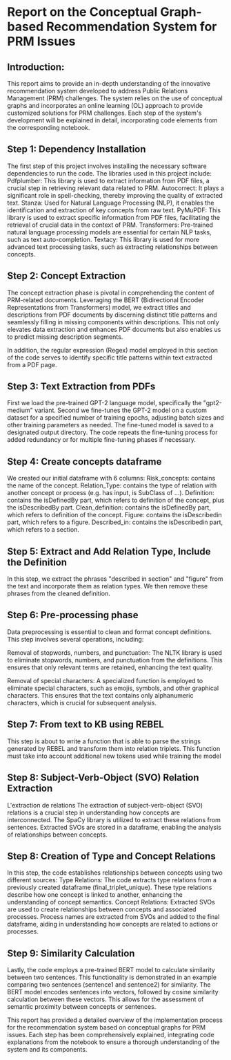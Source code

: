 # Report on the Conceptual Graph-based Recommendation System for PRM Issues

## Introduction:
This report aims to provide an in-depth understanding of the innovative recommendation system developed to address Public Relations Management (PRM) challenges. The system relies on the use of conceptual graphs and incorporates an online learning (OL) approach to provide customized solutions for PRM challenges. Each step of the system's development will be explained in detail, incorporating code elements from the corresponding notebook.

## Step 1: Dependency Installation
The first step of this project involves installing the necessary software dependencies to run the code. The libraries used in this project include:
Pdfplumber: This library is used to extract information from PDF files, a crucial step in retrieving relevant data related to PRM.
Autocorrect: It plays a significant role in spell-checking, thereby improving the quality of extracted text.
Stanza: Used for Natural Language Processing (NLP), it enables the identification and extraction of key concepts from raw text.
PyMuPDF: This library is used to extract specific information from PDF files, facilitating the retrieval of crucial data in the context of PRM.
Transformers: Pre-trained natural language processing models are essential for certain NLP tasks, such as text auto-completion.
Textacy: This library is used for more advanced text processing tasks, such as extracting relationships between concepts.

## Step 2: Concept Extraction
The concept extraction phase is pivotal in comprehending the content of PRM-related documents.
Leveraging the BERT (Bidirectional Encoder Representations from Transformers) model, we extract titles and descriptions from PDF documents by discerning distinct title patterns and seamlessly filling in missing components within descriptions. This not only elevates data extraction and enhances PDF documents but also enables us to predict missing description segments.

In addition, the regular expression (Regex) model employed in this section of the code serves to identify specific title patterns within text extracted from a PDF page.

## Step 3: Text Extraction from PDFs
First we load the pre-trained GPT-2 language model, specifically the "gpt2-medium" variant.
Second we fine-tunes the GPT-2 model on a custom dataset for a specified number of training epochs, adjusting batch sizes and other training parameters as needed.
The fine-tuned model is saved to a designated output directory.
The code repeats the fine-tuning process for added redundancy or for multiple fine-tuning phases if necessary.

## Step 4: Create concepts dataframe
We created our initial dataframe with 6 columns:
Risk_concepts: contains the name of the concept.
Relation_Type: contains the type of relation with another concept or process (e.g. has input, is SubClass of ...).
Definition: contains the isDefinedBy part, which refers to definition of the concept, plus the isDescribedBy part.
Clean_definition: contains the isDefinedBy part, which refers to definition of the concept.
Figure: contains the isDescribedin part, which refers to a figure.
Described_in: contains the isDescribedin part, which refers to a section.
	
## Step 5: Extract and Add Relation Type, Include the Definition
In this step, we extract the phrases "described in section" and "figure" from the text and incorporate them as relation types. We then remove these phrases from the cleaned definition.

## Step 6: Pre-processing phase
Data preprocessing is essential to clean and format concept definitions. This step involves several operations, including:

Removal of stopwords, numbers, and punctuation: The NLTK library is used to eliminate stopwords, numbers, and punctuation from the definitions. This ensures that only relevant terms are retained, enhancing the text quality.

Removal of special characters: A specialized function is employed to eliminate special characters, such as emojis, symbols, and other graphical characters. This ensures that the text contains only alphanumeric characters, which is crucial for subsequent analysis.

## Step 7: From text to KB using  REBEL
This step is about  to write a function that is able to parse the strings generated by REBEL and transform them into relation triplets. This function must take into account additional new tokens used while training the model

## Step 8: Subject-Verb-Object (SVO) Relation Extraction
L'extraction de relations The extraction of subject-verb-object (SVO) relations is a crucial step in understanding how concepts are interconnected. The SpaCy library is utilized to extract these relations from sentences. Extracted SVOs are stored in a dataframe, enabling the analysis of relationships between concepts.

## Step 8: Creation of Type and Concept Relations
In this step, the code establishes relationships between concepts using two different sources:
Type Relations: The code extracts type relations from a previously created dataframe (final_triplet_unique). These type relations describe how one concept is linked to another, enhancing the understanding of concept semantics.
Concept Relations: Extracted SVOs are used to create relationships between concepts and associated processes. Process names are extracted from SVOs and added to the final dataframe, aiding in understanding how concepts are related to actions or processes.
## Step 9: Similarity Calculation
Lastly, the code employs a pre-trained BERT model to calculate similarity between two sentences. This functionality is demonstrated in an example comparing two sentences (sentence1 and sentence2) for similarity. The BERT model encodes sentences into vectors, followed by cosine similarity calculation between these vectors. This allows for the assessment of semantic proximity between concepts or sentences.

This report has provided a detailed overview of the implementation process for the recommendation system based on conceptual graphs for PRM issues. Each step has been comprehensively explained, integrating code explanations from the notebook to ensure a thorough understanding of the system and its components.

